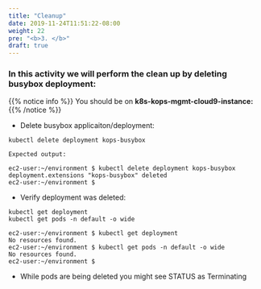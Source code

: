 ```yaml
---
title: "Cleanup"
date: 2019-11-24T11:51:22-08:00
weight: 22
pre: "<b>3. </b>"
draft: true
---
```


### In this activity we will perform the clean up by deleting busybox deployment:

{{% notice info %}}
You should be on **k8s-kops-mgmt-cloud9-instance:**
{{% /notice %}}

* Delete busybox applicaiton/deployment:
```
kubectl delete deployment kops-busybox
```
```
Expected output:

ec2-user:~/environment $ kubectl delete deployment kops-busybox
deployment.extensions "kops-busybox" deleted
ec2-user:~/environment $
```

* Verify deployment was deleted:
```
kubectl get deployment
kubectl get pods -n default -o wide
```
```
ec2-user:~/environment $ kubectl get deployment
No resources found.
ec2-user:~/environment $ kubectl get pods -n default -o wide
No resources found.
ec2-user:~/environment $
```
* While pods are being deleted you might see STATUS as Terminating
